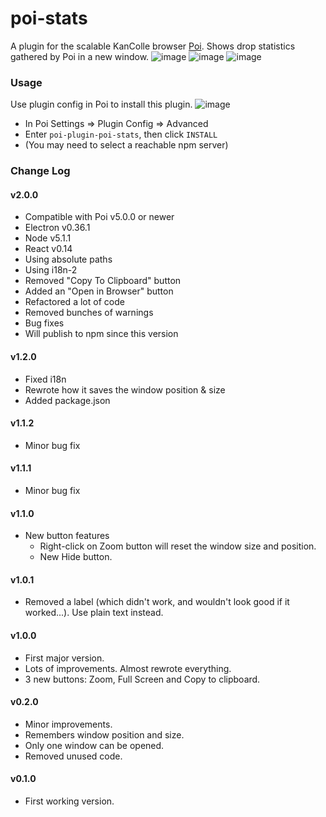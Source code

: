 # poi-stats
A plugin for the scalable KanColle browser [Poi](https://github.com/poooi/poi).
Shows drop statistics gathered by Poi in a new window.
![image](https://cloud.githubusercontent.com/assets/13615512/12034488/3f26ade8-ae7d-11e5-80ac-e60dbe7805f9.png)
![image](https://cloud.githubusercontent.com/assets/13615512/12034499/5c5313e8-ae7d-11e5-8b12-3e53106fda9b.png)
![image](https://cloud.githubusercontent.com/assets/13615512/12034523/afd65732-ae7d-11e5-9230-f120bb7c541a.png)

### Usage
Use plugin config in Poi to install this plugin.
![image](https://cloud.githubusercontent.com/assets/13615512/12079140/f67bf264-b279-11e5-927f-58e63b075e1c.png)
- In Poi Settings => Plugin Config => Advanced
- Enter `poi-plugin-poi-stats`, then click `INSTALL`
- (You may need to select a reachable npm server)

### Change Log

#### v2.0.0
* Compatible with Poi v5.0.0 or newer
* Electron v0.36.1
* Node v5.1.1
* React v0.14
* Using absolute paths
* Using i18n-2
* Removed "Copy To Clipboard" button
* Added an "Open in Browser" button
* Refactored a lot of code
* Removed bunches of warnings
* Bug fixes
* Will publish to npm since this version

#### v1.2.0
* Fixed i18n
* Rewrote how it saves the window position & size
* Added package.json

#### v1.1.2
* Minor bug fix

#### v1.1.1
* Minor bug fix

#### v1.1.0
* New button features
  * Right-click on Zoom button will reset the window size and position.
  * New Hide button.

#### v1.0.1
* Removed a label (which didn't work, and wouldn't look good if it worked...). Use plain text instead.

#### v1.0.0
* First major version.
* Lots of improvements. Almost rewrote everything.
* 3 new buttons: Zoom, Full Screen and Copy to clipboard.

#### v0.2.0
* Minor improvements.
* Remembers window position and size.
* Only one window can be opened.
* Removed unused code.

#### v0.1.0
* First working version.

